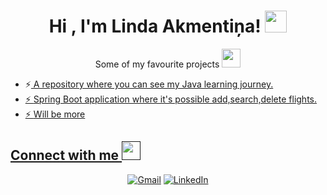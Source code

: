 <h1 align="center">Hi , I'm Linda Akmentiņa! <img src="https://media.giphy.com/media/hvRJCLFzcasrR4ia7z/giphy.gif" width="35"></h1>
<p align="center">
Some of my favourite projects <img src="https://media.giphy.com/media/ctWWZ7Zb0r7DswQHU2/giphy.gif" width="30px">
<p align="center">

- ⚡<a href="https://github.com/L1992inda/HomeWork/tree/main/src/main/java/io/codelex"> A repository where you can see my Java learning journey. 
- ⚡ <a href="https://github.com/L1992inda/flight-planner"> Spring Boot application where it's possible add,search,delete flights.
- ⚡ <a href=""> Will be more

## Connect with me <img src="https://media.giphy.com/media/2iCNjawFAzNwUYLskA/giphy.gif" width="30px">
<p align="center">
	<a href="mailto:lindaakmentina92@gmail.com"><img src="https://img.shields.io/badge/Gmail-D14836?style=for-the-badge&logo=gmail&logoColor=white" alt="Gmail"/></a>
	<a href="https://www.linkedin.com/in/linda-akmenti%C5%86a-199268282/"><img src="https://img.shields.io/badge/LinkedIn-0077B5?style=for-the-badge&logo=linkedin&logoColor=white" alt="LinkedIn"/></a>
</p>
